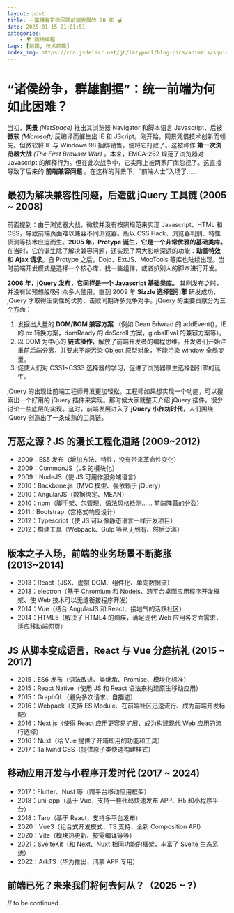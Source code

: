 ```yaml
---
layout: post
title: 一篇博客带你回顾前端发展的 20 年 🫕
date: 2025-01-15 21:01:51
categories:
    - 🌍️ 网络编程
tags: [前端, 技术前瞻]
index_img: https://cdn.jsdelivr.net/gh/lazypool/blog-pics/animals/squirrel.png
---
```


# “诸侯纷争，群雄割据”：统一前端为何如此困难？

当初，**网景** _(NetSpace)_ 推出其浏览器 Navigator 和脚本语言 Javascript，后被 **微软** _(Microsoft)_ 反编译而催生出 IE 和 JScript。刚开始，网景凭借技术创新而领先。但微软将 IE 与 Windows 98 捆绑销售，便将它打败了。这被称作 **第一次浏览器大战** _(The First Browser War)_ 。本来，EMCA-262 规范了浏览器对 Javascript 的解释行为。但在此次战争中，它实际上被两家厂商忽视了。这直接导致了后来的 **前端兼容问题** 。在这样的背景下，“前端人士”入场了……

## 最初为解决兼容性问题，后造就 jQuery 工具链 (2005 ~ 2008)

前面提到：由于浏览器大战，微软并没有按照规范来实现 Javascript、HTML 和 CSS，导致前端页面难以兼容不同浏览器。所以 CSS Hack、浏览器判别、特性侦测等技术应运而生。**2005 年，Protype 诞生，它是一个非常优雅的基础类库。** 在当时，它的诞生除了解决兼容问题，还实现了两大影响深远的功能：**动画特效** 和 **Ajax 请求**。自 Protype 之后，Dojo、ExtJS、MooTools 等库也陆续出现。当时前端开发模式是选择一个核心库，找一些组件，或者扒别人的脚本进行开发。

**2006 年，jQuery 发布，它同样是一个 Javascript 基础类库。** 其刚发布之时，并没有如预想般吸引众多人使用。直到 2009 年 **Sizzle 选择器引擎** 研发成功，jQuery 才取得压倒性的优势、击败同期许多竞争对手。jQuery 的主要贡献分为三个方面：

1. 发掘出大量的 **DOM/BOM 兼容方案** （例如 Dean Edwrad 的 addEvent()，IE 的 px 转换方案，domReady 的 doScroll 方案，globalEval 的兼容方案等）。
2. 以 DOM 为中心的 **链式操作**，解放了前端开发者的编程思维。开发者们开始注重前后端分离，并要求不能污染 Object 原型对象，不能污染 window 全局变量。
3. 促使人们对 CSS1~CSS3 选择器的学习，促进了浏览器原生选择器引擎的诞生。

jQuery 的出现让前端工程师开发更加轻松。工程师如果想实现一个功能，可以搜索出一个好用的 jQuery 插件来实现。那时候大家就整天介绍 jQuery 插件，很少讨论一些底层的实现。这时，前端发展进入了 **jQuery 小作坊时代**，人们围绕 jQuery 创造出了一条成熟的工具链。

## 万恶之源？JS 的漫长工程化道路 (2009~2012)

- 2009：ES5 发布（增加方法、特性，没有带来革命性变化）
- 2009：CommonJS（JS 的模块化）
- 2009：NodeJS（使 JS 可用作服务端语言）
- 2010：Backbone.js（MVC 模型、强依赖于 jQuery）
- 2010：AngularJS（数据绑定、MEAN）
- 2010：npm（脚手架、包管理、语法风格检测…… 前端阵营的分裂）
- 2011：Bootstrap（宫格式响应设计）
- 2012：Typescript（使 JS 可以像静态语言一样开发项目）
- 2012：构建工具（Webpack、Gulp 等从无到有、然后泛滥）

## 版本之子入场，前端的业务场景不断膨胀 (2013~2014)

- 2013：React（JSX、虚拟 DOM、组件化、单向数据流）
- 2013：electron（基于 Chromium 和 Nodejs、跨平台桌面应用程序开发框架、使 Web 技术可以无缝衔接程序开发）
- 2014：Vue（结合 AngularJS 和 React、接地气的活跃社区）
- 2014：HTML5（解决了 HTML4 的痼疾，满足现代 Web 应用各方面需求，适应移动端网页）

## JS 从脚本变成语言，React 与 Vue 分庭抗礼 (2015 ~ 2017)

- 2015：ES6 发布（语法改进、类继承、Promise、模块化标准）
- 2015：React Native（使用 JS 和 React 语法来构建原生移动应用）
- 2015：GraphQL（避免多次请求、自描述）
- 2016：Webpack（支持 ES Module、在前端社区迅速流行、成为前端开发标配）
- 2016：Next.js（使得 React 应用更容易扩展、成为构建现代 Web 应用的流行选择）
- 2016：Nuxt（给 Vue 提供了开箱即用的功能和工具）
- 2017：Tailwind CSS（提供原子类快速构建样式）

## 移动应用开发与小程序开发时代 (2017 ~ 2024)

- 2017：Flutter、Nust 等（跨平台移动应用框架）
- 2018：uni-app（基于 Vue，支持一套代码快速发布 APP、H5 和小程序平台）
- 2018：Taro（基于 React，支持多平台发布）
- 2020：Vue3（组合式开发模式、TS 支持、全新 Composition API）
- 2020：Vite（模块热更新、按需编译等等）
- 2021：SvelteKit（和 Next、Nuxt 相同功能的框架，丰富了 Svelte 生态系统）
- 2022：ArkTS（华为推出、鸿蒙 APP 专用）

## 前端已死？未来我们将何去何从？（2025 ~ ?）

// to be continued...
